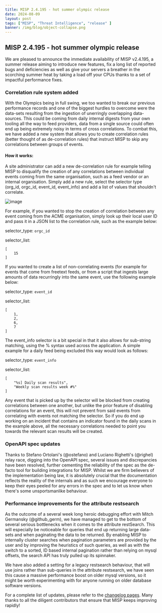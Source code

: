 ```yaml
---
title: MISP 2.4.195 - hot summer olympic release 
date: 2024-08-09
layout: post
tags: ["MISP", "Threat Intelligence", "release" ]
banner: /img/blog/object-collapse.png
---
```


## MISP 2.4.195 - hot summer olympic release

We are pleased to announce the immediate availability of MISP v2.4.195, a summer release aiming to introduce new features, fix a long list of reported bugs and deficiencies as well as give your servers a breather in the scorching summer heat by taking a load off your CPUs thanks to a set of impactful performance fixes. 

### Correlation rule system added

With the Olympics being in full swing, we too wanted to break our previous performance records and one of the biggest hurdles to overcome were the data-sets resulting from the ingestion of unerringly overlapping data-sources. This could be coming from daily internal digests from your own tooling all the way to feed providers, data from a single source could often end up being extremely noisy in terms of cross correlations. To combat this, we have added a new system that allows you to create correlation rules (better thought of as de-correlation rules) that instruct MISP to skip any correlations between groups of events.

#### How it works:

A site administrator can add a new de-correlation rule for example telling MISP to disqualify the creation of any correlations between individual events coming from the same organisation, such as a feed vendor or an internal organisation. Simply add a new rule, select the selector type (org_id, orgc_id, event_id, event_info) and add a list of values that shouldn't correlate.

![image](https://github.com/user-attachments/assets/4920cd7c-5869-4bec-b937-e7cc6c2f62d9)

For example, if you wanted to stop the creation of correlation between any event coming from the ACME organisation, simply look up their local user ID and pass it in a JSON list to the correlation rule, such as the example below:

selector_type: `orgc_id`

selector_list:
```
[
    15
]
```

If you wanted to create a list of non-correlating events (for example for events that come from freetext feeds, or from a script that ingests large amounts of data recurringly into the same event, use the following example below:

selector_type: `event_id`

selector_list:
```
[
    1,
    2,
    6,
    7
]
```

The event_info selector is a bit special in that it also allows for sub-string matching, using the % syntax used across the application. A simple example for a daily feed being excluded this way would look as follows:

selector_type: `event_info`

selector_list:
```
[
    "%s] Daily scan results",
    "Weekly scan results week #%"
]
```

Any event that is picked up by the selector will be blocked from creating correlations between one another, but unlike the prior feature of disabling correlations for an event, this will not prevent from said events from correlating with events not matching the selector. So if you do end up working on an incident that contains an indicator found in the daily scans in the example above, all the necessary correlations needed to point you towards the relevant scan results will be created. 


### OpenAPI spec updates

Thanks to Stefano Ortolani's (@ostefano) and Luciano Righetti's (@righel) relay race, digging into the OpenAPI spec, several issues and discrepancies have been resolved, further cementing the reliability of the spec as the de-facto tool for building integrations for MISP. Whilst we are firm believers of the implementation being law, it is absolutely crucial that the documentation reflects the reality of the internals and as such we encourage everyone to keep their eyes peeled for any errors in the spec and to let us know when there's some unsportsmanlike behaviour.

### Performance improvements for the attribute restsearch

As the outcome of a several week long heroic debugging effort with Mitch Germansky (@github_germ), we have managed to get to the bottom of several serious bottlenecks when it comes to the attribute restSearch. This will especially be noticeable for queries that end up returning large data-sets and when paginating the data to be returned. By enabling MISP to internally cluster searches when pagination parameters are provided by the user and by improving the heuristics of such queries, as well as with the switch to a sorted, ID based internal pagination rather than relying on mysql offsets, the search API has truly pulled up its spinnaker. 

We have also added a setting for a legacy restsearch behaviour, that will use joins rather than sub-queries in the attribute restsearch, we have seen this cause a massive performance boost on older mysql versions, so it might be worth experimenting with for anyone running on older database software versions.

For a complete list of updates, please refer to the [changelog pages](https://www.misp-project.org/Changelog.txt). Many thanks to all the diligent contributors that ensure that MISP keeps improving rapidly!

